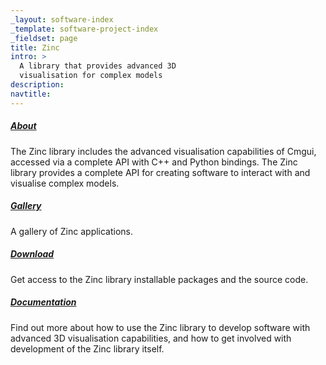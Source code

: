 ```yaml
---
_layout: software-index
_template: software-project-index
_fieldset: page
title: Zinc
intro: >
  A library that provides advanced 3D
  visualisation for complex models
description:
navtitle:
---
```

<div class="one-fourth">
<h5><a href="/software/opencmiss/zinc/about">About</a></h5>
<p>The Zinc library includes the advanced visualisation capabilities of Cmgui, accessed via a complete API with C++ and Python bindings. The Zinc library provides a complete API for creating software to interact with and visualise complex models.</p>
</div><!-- end .one-fourth -->
<div class="one-fourth">
<h5><a href="/software/opencmiss/zinc/gallery">Gallery</a></h5>
<p>A gallery of Zinc applications.</p>
</div><!-- end .one-fourth -->
<div class="one-fourth">
<h5><a href="/software/opencmiss/zinc/download">Download</a></h5>
<p>Get access to the Zinc library installable packages and the source code.</p>
</div><!-- end .one-fourth -->
<div class="one-fourth last">
<h5><a href="/software/opencmiss/zinc/documentation">Documentation</a></h5>
<p>Find out more about how to use the Zinc library to develop software with advanced 3D visualisation capabilities, and how to get involved with development of the Zinc library itself.</p>
</div><!-- end .one-fourth last -->
